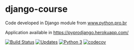 # django-course
Code developed in Django module from www.python.pro.br

Application available in https://pyprodjango.herokuapp.com/

[![Build Status](https://travis-ci.org/alvesgabriel/django-course.svg?branch=master)](https://travis-ci.org/alvesgabriel/django-course)
[![Updates](https://pyup.io/repos/github/alvesgabriel/django-course/shield.svg)](https://pyup.io/repos/github/alvesgabriel/django-course/)
[![Python 3](https://pyup.io/repos/github/alvesgabriel/django-course/python-3-shield.svg)](https://pyup.io/repos/github/alvesgabriel/django-course/)
[![codecov](https://codecov.io/gh/alvesgabriel/django-course/branch/master/graph/badge.svg)](https://codecov.io/gh/alvesgabriel/django-course)

